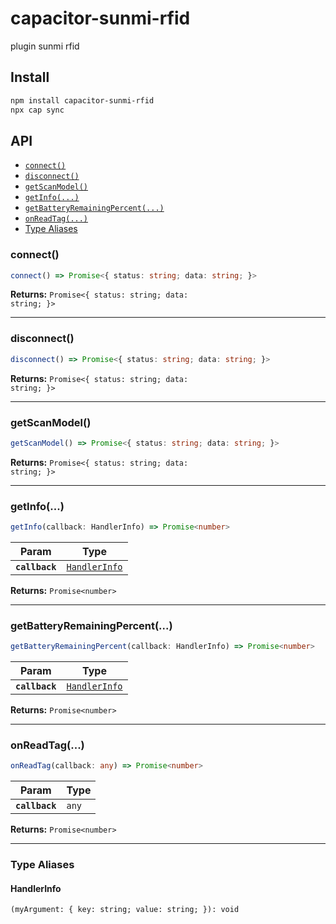 # capacitor-sunmi-rfid

plugin sunmi rfid

## Install

```bash
npm install capacitor-sunmi-rfid
npx cap sync
```

## API

<docgen-index>

* [`connect()`](#connect)
* [`disconnect()`](#disconnect)
* [`getScanModel()`](#getscanmodel)
* [`getInfo(...)`](#getinfo)
* [`getBatteryRemainingPercent(...)`](#getbatteryremainingpercent)
* [`onReadTag(...)`](#onreadtag)
* [Type Aliases](#type-aliases)

</docgen-index>

<docgen-api>
<!--Update the source file JSDoc comments and rerun docgen to update the docs below-->

### connect()

```typescript
connect() => Promise<{ status: string; data: string; }>
```

**Returns:** <code>Promise&lt;{ status: string; data: string; }&gt;</code>

--------------------


### disconnect()

```typescript
disconnect() => Promise<{ status: string; data: string; }>
```

**Returns:** <code>Promise&lt;{ status: string; data: string; }&gt;</code>

--------------------


### getScanModel()

```typescript
getScanModel() => Promise<{ status: string; data: string; }>
```

**Returns:** <code>Promise&lt;{ status: string; data: string; }&gt;</code>

--------------------


### getInfo(...)

```typescript
getInfo(callback: HandlerInfo) => Promise<number>
```

| Param          | Type                                                |
| -------------- | --------------------------------------------------- |
| **`callback`** | <code><a href="#handlerinfo">HandlerInfo</a></code> |

**Returns:** <code>Promise&lt;number&gt;</code>

--------------------


### getBatteryRemainingPercent(...)

```typescript
getBatteryRemainingPercent(callback: HandlerInfo) => Promise<number>
```

| Param          | Type                                                |
| -------------- | --------------------------------------------------- |
| **`callback`** | <code><a href="#handlerinfo">HandlerInfo</a></code> |

**Returns:** <code>Promise&lt;number&gt;</code>

--------------------


### onReadTag(...)

```typescript
onReadTag(callback: any) => Promise<number>
```

| Param          | Type             |
| -------------- | ---------------- |
| **`callback`** | <code>any</code> |

**Returns:** <code>Promise&lt;number&gt;</code>

--------------------


### Type Aliases


#### HandlerInfo

<code>(myArgument: { key: string; value: string; }): void</code>

</docgen-api>
